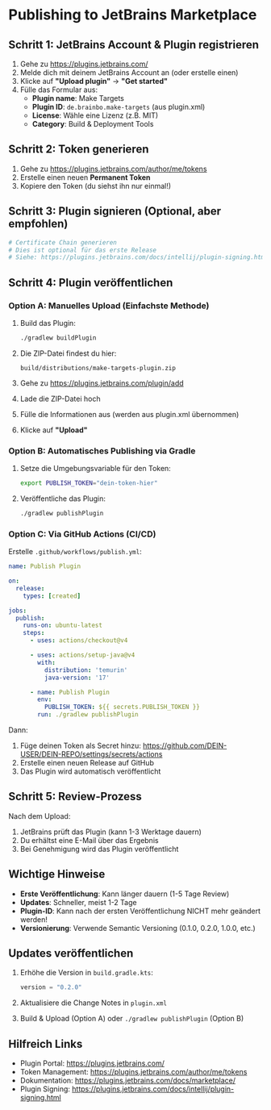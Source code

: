 # Publishing to JetBrains Marketplace

## Schritt 1: JetBrains Account & Plugin registrieren

1. Gehe zu https://plugins.jetbrains.com/
2. Melde dich mit deinem JetBrains Account an (oder erstelle einen)
3. Klicke auf **"Upload plugin"** → **"Get started"**
4. Fülle das Formular aus:
   - **Plugin name**: Make Targets
   - **Plugin ID**: `de.brainbo.make-targets` (aus plugin.xml)
   - **License**: Wähle eine Lizenz (z.B. MIT)
   - **Category**: Build & Deployment Tools

## Schritt 2: Token generieren

1. Gehe zu https://plugins.jetbrains.com/author/me/tokens
2. Erstelle einen neuen **Permanent Token**
3. Kopiere den Token (du siehst ihn nur einmal!)

## Schritt 3: Plugin signieren (Optional, aber empfohlen)

```bash
# Certificate Chain generieren
# Dies ist optional für das erste Release
# Siehe: https://plugins.jetbrains.com/docs/intellij/plugin-signing.html
```

## Schritt 4: Plugin veröffentlichen

### Option A: Manuelles Upload (Einfachste Methode)

1. Build das Plugin:
   ```bash
   ./gradlew buildPlugin
   ```

2. Die ZIP-Datei findest du hier:
   ```
   build/distributions/make-targets-plugin.zip
   ```

3. Gehe zu https://plugins.jetbrains.com/plugin/add
4. Lade die ZIP-Datei hoch
5. Fülle die Informationen aus (werden aus plugin.xml übernommen)
6. Klicke auf **"Upload"**

### Option B: Automatisches Publishing via Gradle

1. Setze die Umgebungsvariable für den Token:
   ```bash
   export PUBLISH_TOKEN="dein-token-hier"
   ```

2. Veröffentliche das Plugin:
   ```bash
   ./gradlew publishPlugin
   ```

### Option C: Via GitHub Actions (CI/CD)

Erstelle `.github/workflows/publish.yml`:

```yaml
name: Publish Plugin

on:
  release:
    types: [created]

jobs:
  publish:
    runs-on: ubuntu-latest
    steps:
      - uses: actions/checkout@v4

      - uses: actions/setup-java@v4
        with:
          distribution: 'temurin'
          java-version: '17'

      - name: Publish Plugin
        env:
          PUBLISH_TOKEN: ${{ secrets.PUBLISH_TOKEN }}
        run: ./gradlew publishPlugin
```

Dann:
1. Füge deinen Token als Secret hinzu: https://github.com/DEIN-USER/DEIN-REPO/settings/secrets/actions
2. Erstelle einen neuen Release auf GitHub
3. Das Plugin wird automatisch veröffentlicht

## Schritt 5: Review-Prozess

Nach dem Upload:
1. JetBrains prüft das Plugin (kann 1-3 Werktage dauern)
2. Du erhältst eine E-Mail über das Ergebnis
3. Bei Genehmigung wird das Plugin veröffentlicht

## Wichtige Hinweise

- **Erste Veröffentlichung**: Kann länger dauern (1-5 Tage Review)
- **Updates**: Schneller, meist 1-2 Tage
- **Plugin-ID**: Kann nach der ersten Veröffentlichung NICHT mehr geändert werden!
- **Versionierung**: Verwende Semantic Versioning (0.1.0, 0.2.0, 1.0.0, etc.)

## Updates veröffentlichen

1. Erhöhe die Version in `build.gradle.kts`:
   ```kotlin
   version = "0.2.0"
   ```

2. Aktualisiere die Change Notes in `plugin.xml`

3. Build & Upload (Option A) oder `./gradlew publishPlugin` (Option B)

## Hilfreich Links

- Plugin Portal: https://plugins.jetbrains.com/
- Token Management: https://plugins.jetbrains.com/author/me/tokens
- Dokumentation: https://plugins.jetbrains.com/docs/marketplace/
- Plugin Signing: https://plugins.jetbrains.com/docs/intellij/plugin-signing.html
